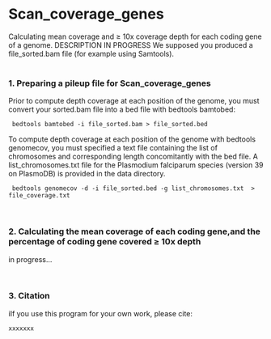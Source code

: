 # Scan_coverage_genes
Calculating mean coverage and &ge; 10x coverage depth for each coding gene of a genome. DESCRIPTION IN PROGRESS
We supposed you produced a file_sorted.bam file (for example using Samtools).
<br><br>
 <h3>1. Preparing a pileup file for Scan_coverage_genes</h3>
 <p>Prior to compute depth coverage at each position of the genome, you must convert your sorted.bam file into a bed file with bedtools bamtobed:</p>
 <p><code> bedtools bamtobed -i file_sorted.bam > file_sorted.bed</code></p>
 <p>To compute depth coverage at each position of the genome with bedtools genomecov, you must specified a text file containing the list of chromosomes and corresponding length concomitantly with the bed file. A list_chromosomes.txt file for the Plasmodium falciparum species (version 39 on PlasmoDB) is provided in the data directory.</p>
 <p><code> bedtools genomecov -d -i file_sorted.bed -g list_chromosomes.txt  > file_coverage.txt</code></p>
 <br>
 <h3>2. Calculating the mean coverage of each coding gene,and the percentage of coding gene covered &ge; 10x depth</h3>
 <p>in progress...</p>
 <br>
 <h3>3. Citation</h3>
 <p>iIf you use this program for your own work, please cite:</p>
 <code>xxxxxxx</code>
